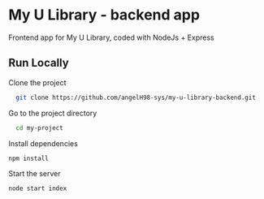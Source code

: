 # My U Library - backend app

Frontend app for My U Library, coded with NodeJs + Express

## Run Locally

Clone the project

```bash
  git clone https://github.com/angelH98-sys/my-u-library-backend.git
```

Go to the project directory

```bash
  cd my-project
```

Install dependencies

```bash
npm install
```

Start the server

```bash
node start index
```
